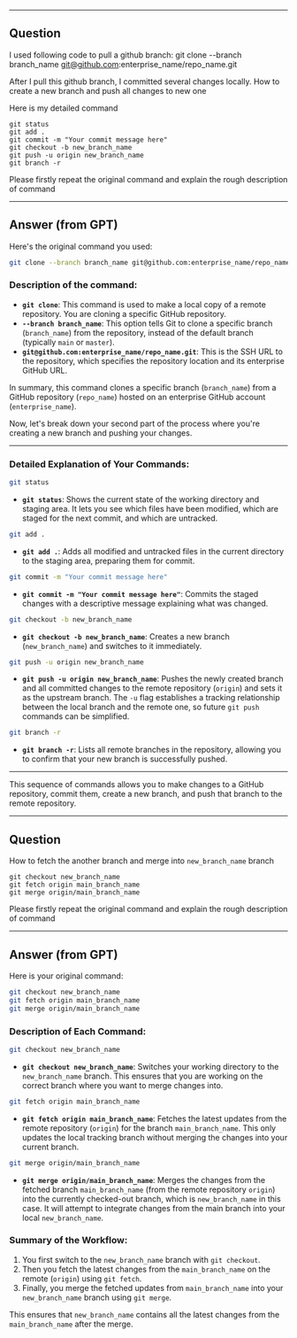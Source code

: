 ----------
## Question

I used following code to pull a github branch:
git clone --branch branch_name git@github.com:enterprise_name/repo_name.git

After I pull this github branch, I committed several changes locally. 
How to create a new branch and push all changes to new one

Here is my detailed command
```
git status
git add .
git commit -m "Your commit message here"
git checkout -b new_branch_name
git push -u origin new_branch_name
git branch -r
```
Please firstly repeat the original command and explain the rough description of command

----------
## Answer (from GPT)

Here's the original command you used:

```bash
git clone --branch branch_name git@github.com:enterprise_name/repo_name.git
```

### Description of the command:
- **`git clone`**: This command is used to make a local copy of a remote repository. You are cloning a specific GitHub repository.
- **`--branch branch_name`**: This option tells Git to clone a specific branch (`branch_name`) from the repository, instead of the default branch (typically `main` or `master`).
- **`git@github.com:enterprise_name/repo_name.git`**: This is the SSH URL to the repository, which specifies the repository location and its enterprise GitHub URL.

In summary, this command clones a specific branch (`branch_name`) from a GitHub repository (`repo_name`) hosted on an enterprise GitHub account (`enterprise_name`).

Now, let's break down your second part of the process where you're creating a new branch and pushing your changes.

---

### Detailed Explanation of Your Commands:
```bash
git status
```
- **`git status`**: Shows the current state of the working directory and staging area. It lets you see which files have been modified, which are staged for the next commit, and which are untracked.

```bash
git add .
```
- **`git add .`**: Adds all modified and untracked files in the current directory to the staging area, preparing them for commit.

```bash
git commit -m "Your commit message here"
```
- **`git commit -m "Your commit message here"`**: Commits the staged changes with a descriptive message explaining what was changed.

```bash
git checkout -b new_branch_name
```
- **`git checkout -b new_branch_name`**: Creates a new branch (`new_branch_name`) and switches to it immediately.

```bash
git push -u origin new_branch_name
```
- **`git push -u origin new_branch_name`**: Pushes the newly created branch and all committed changes to the remote repository (`origin`) and sets it as the upstream branch. The `-u` flag establishes a tracking relationship between the local branch and the remote one, so future `git push` commands can be simplified.

```bash
git branch -r
```
- **`git branch -r`**: Lists all remote branches in the repository, allowing you to confirm that your new branch is successfully pushed.

---

This sequence of commands allows you to make changes to a GitHub repository, commit them, create a new branch, and push that branch to the remote repository.

----------
## Question

How to fetch the another branch and merge into ```new_branch_name``` branch
```
git checkout new_branch_name
git fetch origin main_branch_name
git merge origin/main_branch_name
```
Please firstly repeat the original command and explain the rough description of command

----------
## Answer (from GPT)

Here is your original command:

```bash
git checkout new_branch_name
git fetch origin main_branch_name
git merge origin/main_branch_name
```

### Description of Each Command:

```bash
git checkout new_branch_name
```
- **`git checkout new_branch_name`**: Switches your working directory to the `new_branch_name` branch. This ensures that you are working on the correct branch where you want to merge changes into.

```bash
git fetch origin main_branch_name
```
- **`git fetch origin main_branch_name`**: Fetches the latest updates from the remote repository (`origin`) for the branch `main_branch_name`. This only updates the local tracking branch without merging the changes into your current branch.

```bash
git merge origin/main_branch_name
```
- **`git merge origin/main_branch_name`**: Merges the changes from the fetched branch `main_branch_name` (from the remote repository `origin`) into the currently checked-out branch, which is `new_branch_name` in this case. It will attempt to integrate changes from the main branch into your local `new_branch_name`.

### Summary of the Workflow:
1. You first switch to the `new_branch_name` branch with `git checkout`.
2. Then you fetch the latest changes from the `main_branch_name` on the remote (`origin`) using `git fetch`.
3. Finally, you merge the fetched updates from `main_branch_name` into your `new_branch_name` branch using `git merge`.

This ensures that `new_branch_name` contains all the latest changes from the `main_branch_name` after the merge.
